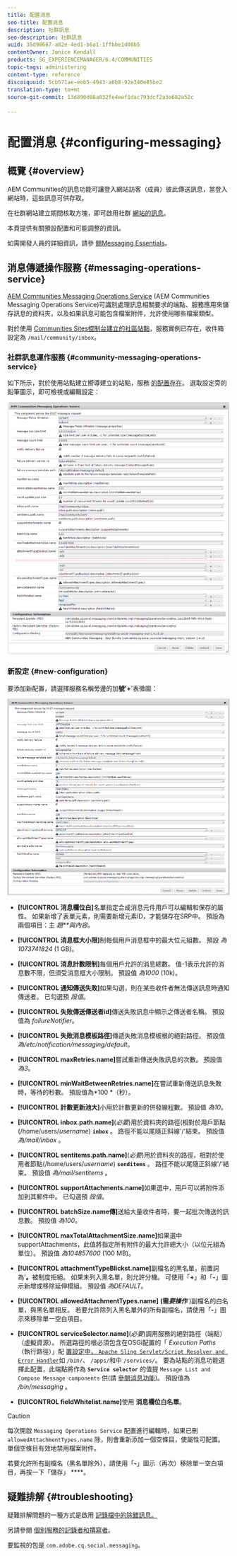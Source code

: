 ```yaml
---
title: 配置消息
seo-title: 配置消息
description: 社群訊息
seo-description: 社群訊息
uuid: 35d98667-a82e-4ed1-b6a1-1ffbbe1d08b5
contentOwner: Janice Kendall
products: SG_EXPERIENCEMANAGER/6.4/COMMUNITIES
topic-tags: administering
content-type: reference
discoiquuid: 5cb571ae-eeb5-4943-a6b8-92e346e85be2
translation-type: tm+mt
source-git-commit: 13d890d08a032fe4eef1dac793dcf2a3e682a52c

---
```



# 配置消息 {#configuring-messaging}

## 概覽 {#overview}

AEM Communities的訊息功能可讓登入網站訪客（成員）彼此傳送訊息，當登入網站時，這些訊息可供存取。

在社群網站建立期間核取方塊，即可啟用社群 [網站的訊息](sites-console.md)。

本頁提供有關預設配置和可能調整的資訊。

如需開發人員的詳細資訊，請參 [閱Messaging Essentials](essentials-messaging.md)。

## 消息傳遞操作服務 {#messaging-operations-service}

[AEM Communities Messaging Operations Service](http://localhost:4502/system/console/configMgr/com.adobe.cq.social.messaging.client.endpoints.impl.MessagingOperationsServiceImpl) (AEM Communities Messaging Operations Service)可識別處理訊息相關要求的端點、服務應用來儲存訊息的資料夾，以及如果訊息可能包含檔案附件，允許使用哪些檔案類型。

對於使用 [Communities Sites控制台建立的社區站點](sites-console.md)，服務實例已存在，收件箱設定為 `/mail/community/inbox`。

### 社群訊息運作服務 {#community-messaging-operations-service}

如下所示，對於使用站點建立嚮導建立的站點，服務 [的配置存在](sites-console.md)。 選取設定旁的鉛筆圖示，即可檢視或編輯設定：

![chlimage_1-63](assets/chlimage_1-63.png)

### 新設定 {#new-configuration}

要添加新配置，請選擇服務名稱旁邊的加&#x200B;**號&#39;+**&#39;表徵圖：

![chlimage_1-64](assets/chlimage_1-64.png)

* **[!UICONTROL 消息欄位白]**&#x200B;名單指定合成消息元件用戶可以編輯和保存的屬性。 如果新增了表單元素，則需要新增元素ID，才能儲存在SRP中。 預設為兩個項目：主 *題**與內容*。

* **[!UICONTROL 消息框大小限]**&#x200B;制每個用戶消息框中的最大位元組數。 預設 *為1073741824* (1 GB)。

* **[!UICONTROL 消息計數限制]**&#x200B;每個用戶允許的消息總數。 值-1表示允許的消息數不限，但須受消息框大小限制。 預設值 *為1000* (10k)。

* **[!UICONTROL 通知傳送失敗]**&#x200B;如果勾選，則在某些收件者無法傳送訊息時通知傳送者。 已勾選預 *設值*。

* **[!UICONTROL 失敗傳送傳送者id]**&#x200B;傳送失敗訊息中顯示之傳送者名稱。 預設值為 *failureNotifier*。

* **[!UICONTROL 失敗消息模板路徑]**&#x200B;傳遞失敗消息模板根的絕對路徑。 預設值 *為/etc/notification/messaging/default*。

* **[!UICONTROL maxRetries.name]**&#x200B;嘗試重新傳送失敗訊息的次數。 預設值 *為3*。

* **[!UICONTROL minWaitBetweenRetries.name]**&#x200B;在嘗試重新傳送訊息失敗時，等待的秒數。 預設值為*100 *（秒）。

* **[!UICONTROL 計數更新池大]**&#x200B;小用於計數更新的併發線程數。 預設值 *為10*。

* **[!UICONTROL inbox.path.name]**(*必要*)用於資料夾的路徑(相對於用戶節點(/home/users/*username*) **`inbox`** 。 路徑不能以尾隨正斜線&#39;/&#39;結束。 預設值 *為/mail/inbox* 。

* **[!UICONTROL sentitems.path.name]**(*必要*)用於資料夾的路徑，相對於使用者節點(/home/users/*username*) **`senditems`** 。 路徑不能以尾隨正斜線&#39;/&#39;結束。 預設值 *為/mail/sentitems* 。

* **[!UICONTROL supportAttachments.name]**&#x200B;如果選中，用戶可以將附件添加到其郵件中。 已勾選預 *設值*。

* **[!UICONTROL batchSize.name傳]**&#x200B;送給大量收件者時，要一起批次傳送的訊息數。 預設值 *為100*。

* **[!UICONTROL maxTotalAttachmentSize.name]**&#x200B;如果選中supportAttachments，此值將指定所有附件的最大允許總大小（以位元組為單位）。 預設值 *為104857600* (100 MB)。

* **[!UICONTROL attachmentTypeBlickst.name]**&#x200B;副檔名的黑名單，前置詞為&#39;**。**&#x200B;被制度拒絕。 如果未列入黑名單，則允許分機。 可使用「**+**」和「**-**」圖示新增或移除延伸模組。 預設值 *為DEFAULT*。

* **[!UICONTROL allowedAttachmentTypes.name]**
   **(需&#x200B;*要操作*** )副檔名的白名單，與黑名單相反。 若要允許除列入黑名單外的所有副檔名，請使用「**-**」圖示來移除單一空白項目。

* **[!UICONTROL serviceSelector.name]**(*必要*)調用服務的絕對路徑（端點）（虛擬資源）。 所選路徑的根必須包含在OSGi配置的「 *Execution Paths* （執行路徑）」配 [ 置設定中， `Apache Sling Servlet/Script Resolver and Error Handler`](http://localhost:4502/system/console/configMgr/org.apache.sling.servlets.resolver.SlingServletResolver)如 `/bin/`、 `/apps/`和中 `/services/`。 要為站點的消息功能選擇此配置，此端點將作為 **`Service selector`** 的值提 `Message List and Compose Message components` 供(請 [參閱消息功能](configure-messaging.md))。 預設值為 */bin/messaging* 。

* **[!UICONTROL fieldWhitelist.name]**&#x200B;使用 **消息欄位白名單**。

>[!CAUTION]
>
>每次開啟 `Messaging Operations Service` 配置進行編輯時，如果已刪 `allowedAttachmentTypes.name` 除，則會重新添加一個空條目，使屬性可配置。 單個空條目有效地禁用檔案附件。
>
>若要允許所有副檔名（黑名單除外），請使用「**-**」圖示（再次）移除單一空白項目，再按一下「儲存」 ****。

## 疑難排解 {#troubleshooting}

疑難排解問題的一種方式是啟用 [記錄檔中的除錯訊息。](../../help/sites-administering/troubleshooting.md)

另請參閱 [個別服務的記錄者和撰寫者](../../help/sites-deploying/configure-logging.md#loggers-and-writers-for-individual-services)。

要監視的包是 `com.adobe.cq.social.messaging`。
